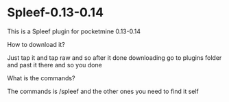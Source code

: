 # Spleef-0.13-0.14
This is a Spleef plugin for pocketmine 0.13-0.14

How to download it?

Just tap it and tap raw and so after it done downloading go to plugins folder and past it there and so you done

What is the commands?

The commands is /spleef and the other ones you need to find it self

